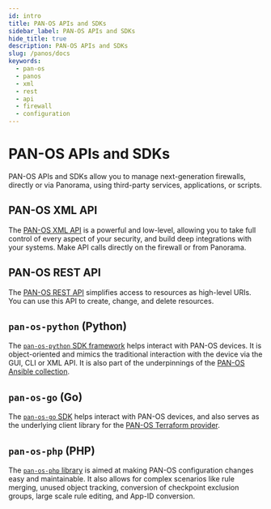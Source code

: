 ```yaml
---
id: intro
title: PAN-OS APIs and SDKs
sidebar_label: PAN-OS APIs and SDKs
hide_title: true
description: PAN-OS APIs and SDKs
slug: /panos/docs
keywords:
  - pan-os
  - panos
  - xml
  - rest
  - api
  - firewall
  - configuration
---
```


# PAN-OS APIs and SDKs
PAN-OS APIs and SDKs allow you to manage next-generation firewalls, directly or via Panorama, using third-party services, applications, or scripts.

## PAN-OS XML API
The [PAN-OS XML API](./xmlapi.md) is a powerful and low-level, allowing you to take full control of every aspect of your security, and build deep integrations with your systems. Make API calls directly on the firewall or from Panorama.

## PAN-OS REST API
The [PAN-OS REST API](./restapi.md) simplifies access to resources as high-level URIs. You can use this API to create, change, and delete resources.

## ```pan-os-python``` (Python)
The [```pan-os-python``` SDK framework](./pan-os-python.md) helps interact with PAN-OS devices. It is object-oriented and mimics the traditional interaction with the device via the GUI, CLI or XML API. It is also part of the underpinnings of the [PAN-OS Ansible collection](../../ansible/panos/docs/).

<!---
## ```pan-python``` (Python)
The [```pan-python``` SDK](./pan-python.md) is a set of powerful, low-level Python packages for interacting with PAN-OS, WildFire, AutoFocus and more. It is also part of the underpinnings of the [PAN-OS Ansible collection](../../ansible/panos/docs/).
-->

## ```pan-os-go``` (Go)
The [```pan-os-go``` SDK](./pan-os-go.md) helps interact with PAN-OS devices, and also serves as the underlying client library for the [PAN-OS Terraform provider](../../terraform/panos/docs/).

## ```pan-os-php``` (PHP)
The [```pan-os-php``` library](./pan-os-php.md) is aimed at making PAN-OS configuration changes easy and maintainable. It also allows for complex scenarios like rule merging, unused object tracking, conversion of checkpoint exclusion groups, large scale rule editing, and App-ID conversion.